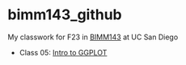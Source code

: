 # bimm143_github
My classwork for F23 in [BIMM143](https://bioboot.github.io/bimm143_F23/schedule/) at UC San Diego

- Class 05: [Intro to GGPLOT](https://github.com/mochichoi030/bimm143_github/tree/main/class05)
